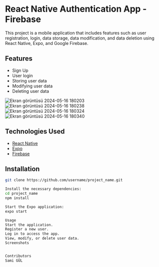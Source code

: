 # React Native Authentication App - Firebase

This project is a mobile application that includes features such as user registration, login, data storage, data modification, and data deletion using React Native, Expo, and Google Firebase.

## Features

- Sign Up
- User login
- Storing user data
- Modifying user data
- Deleting user data

![Ekran görüntüsü 2024-05-16 180203](https://github.com/samiigll/Mobile-Signup-Firbase/assets/148059353/ab74aa21-6aec-4f12-af36-00ca94923070)
![Ekran görüntüsü 2024-05-16 180238](https://github.com/samiigll/Mobile-Signup-Firbase/assets/148059353/4d88847b-f901-40a8-9e70-706e4171d052)
![Ekran görüntüsü 2024-05-16 180324](https://github.com/samiigll/Mobile-Signup-Firbase/assets/148059353/570111a1-b5f2-44d9-8f39-7af7bf3fadd7)
![Ekran görüntüsü 2024-05-16 180340](https://github.com/samiigll/Mobile-Signup-Firbase/assets/148059353/acfa5fe8-145c-440a-b45c-2143a72e9222)

## Technologies Used

- [React Native](https://reactnative.dev/)
- [Expo](https://expo.dev/)
- [Firebase](https://firebase.google.com/)

## Installation

```bash
git clone https://github.com/username/project_name.git

Install the necessary dependencies:
cd project_name
npm install

Start the Expo application:
expo start

Usage
Start the application.
Register a new user.
Log in to access the app.
View, modify, or delete user data.
Screenshots


Contributors
Sami GÜL




